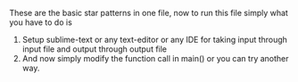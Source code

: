 These are the basic star patterns in one file, now to run this file simply what you have to do is
1) Setup sublime-text or any text-editor or any IDE for taking input through input file and output through output file
2) And now simply modify the function call in main() or you can try another way.
